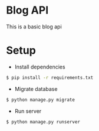 # Blog API

This is a basic blog api

# Setup

- Install dependencies

```bash
$ pip install -r requirements.txt
```

- Migrate database

```bash
$ python manage.py migrate
```

- Run server

```bash
$ python manage.py runserver
```

